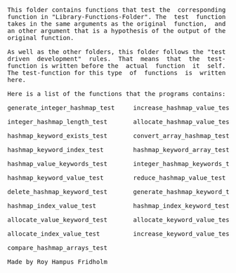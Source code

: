 
<pre>
This folder contains functions that test the  corresponding
function in "Library-Functions-Folder". The  test  function
takes in the same arguments as the original  function,  and
an other argument that is a hypothesis of the output of the
original function.

As well as the other folders, this folder follows the "test
driven  development"  rules.  That  means  that  the  test-
function is written before the  actual  function  it  self.
The test-function for this type  of  functions  is  written
here.

Here is a list of the functions that the programs contains:

generate_integer_hashmap_test     increase_hashmap_value_test

integer_hashmap_length_test       allocate_hashmap_value_test

hashmap_keyword_exists_test       convert_array_hashmap_test

hashmap_keyword_index_test        hashmap_keyword_array_test

hashmap_value_keywords_test       integer_hashmap_keywords_test

hashmap_keyword_value_test        reduce_hashmap_value_test

delete_hashmap_keyword_test       generate_hashmap_keyword_test

hashmap_index_value_test          hashmap_index_keyword_test

allocate_value_keyword_test       allocate_keyword_value_test

allocate_index_value_test         increase_keyword_value_test

compare_hashmap_arrays_test

Made by Roy Hampus Fridholm
</pre>
